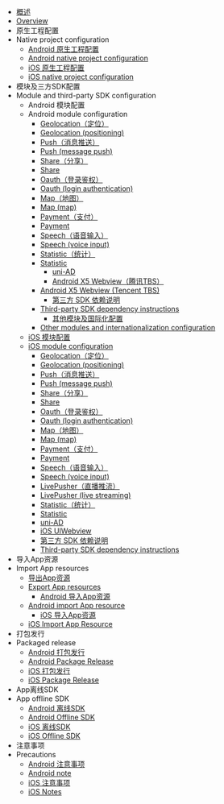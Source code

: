 * [概述](README.md)
* [Overview](README.md)
* 原生工程配置
* Native project configuration
  * [Android 原生工程配置](usesdk/android.md)
  * [Android native project configuration](usesdk/android.md)
  * [iOS 原生工程配置](usesdk/ios.md)
  * [iOS native project configuration](usesdk/ios.md)
* 模块及三方SDK配置
* Module and third-party SDK configuration
  * Android 模块配置
  * Android module configuration
	  * [Geolocation（定位）](usemodule/androidModuleConfig/geolocation.md)
    * [Geolocation (positioning)](usemodule/androidModuleConfig/geolocation.md)
    * [Push（消息推送）](usemodule/androidModuleConfig/push.md)
    * [Push (message push)](usemodule/androidModuleConfig/push.md)
    * [Share（分享）](usemodule/androidModuleConfig/share.md)
    * [Share](usemodule/androidModuleConfig/share.md)
    * [Oauth（登录鉴权）](usemodule/androidModuleConfig/oauth.md)
    * [Oauth (login authentication)](usemodule/androidModuleConfig/oauth.md)
    * [Map（地图）](usemodule/androidModuleConfig/map.md)
    * [Map (map)](usemodule/androidModuleConfig/map.md)
    * [Payment（支付）](usemodule/androidModuleConfig/pay.md)
    * [Payment](usemodule/androidModuleConfig/pay.md)
    * [Speech（语音输入）](usemodule/androidModuleConfig/speech.md)
    * [Speech (voice input)](usemodule/androidModuleConfig/speech.md)
    * [Statistic（统计）](usemodule/androidModuleConfig/statistic.md)
    * [Statistic](usemodule/androidModuleConfig/statistic.md)
	  * [uni-AD](usemodule/androidModuleConfig/uniad.md)
	  * [Android X5 Webview（腾讯TBS）](usemodule/androidModuleConfig/x5.md)
    * [Android X5 Webview (Tencent TBS)](usemodule/androidModuleConfig/x5.md)
	  * [第三方 SDK 依赖说明](usemodule/androidModuleConfig/android_Library.md)
    * [Third-party SDK dependency instructions](usemodule/androidModuleConfig/android_Library.md)
	  * [其他模块及国际化配置](usemodule/androidModuleConfig/others.md)       
    * [Other modules and internationalization configuration](usemodule/androidModuleConfig/others.md)
  * [iOS 模块配置](usemodule/iOSModuleConfig/common.md)
  * [iOS module configuration](usemodule/iOSModuleConfig/common.md)
    * [Geolocation（定位）](usemodule/iOSModuleConfig/geolocation.md)
    * [Geolocation (positioning)](usemodule/iOSModuleConfig/geolocation.md)
    * [Push（消息推送）](usemodule/iOSModuleConfig/push.md)
    * [Push (message push)](usemodule/iOSModuleConfig/push.md)
    * [Share（分享）](usemodule/iOSModuleConfig/share.md)
    * [Share](usemodule/iOSModuleConfig/share.md)
    * [Oauth（登录鉴权）](usemodule/iOSModuleConfig/oauth.md)
    * [Oauth (login authentication)](usemodule/iOSModuleConfig/oauth.md)
    * [Map（地图）](usemodule/iOSModuleConfig/map.md)
    * [Map (map)](usemodule/iOSModuleConfig/map.md)
    * [Payment（支付）](usemodule/iOSModuleConfig/pay.md)
    * [Payment](usemodule/iOSModuleConfig/pay.md)
    * [Speech（语音输入）](usemodule/iOSModuleConfig/speech.md)
    * [Speech (voice input)](usemodule/iOSModuleConfig/speech.md)
    * [LivePusher（直播推流）](usemodule/iOSModuleConfig/livepusher.md)
    * [LivePusher (live streaming)](usemodule/iOSModuleConfig/livepusher.md)
    * [Statistic（统计）](usemodule/iOSModuleConfig/statistic.md)
    * [Statistic](usemodule/iOSModuleConfig/statistic.md)
    * [uni-AD](usemodule/iOSModuleConfig/uniad.md)
    * [iOS UIWebview](usemodule/iOSModuleConfig/uiwebview.md)
    * [第三方 SDK 依赖说明](usemodule/iOSModuleConfig/dependentLibrary.md)
    * [Third-party SDK dependency instructions](usemodule/iOSModuleConfig/dependentLibrary.md)
* 导入App资源
* Import App resources
	* [导出App资源](importfeproject/export.md)
  * [Export App resources](importfeproject/export.md)
	* [Android 导入App资源](importfeproject/android.md)
  * [Android import App resource](importfeproject/android.md)
	* [iOS 导入App资源](importfeproject/ios.md)
  * [iOS Import App Resource](importfeproject/ios.md)
* 打包发行
* Packaged release
  * [Android 打包发行](package/android.md)
  * [Android Package Release](package/android.md)
  * [iOS 打包发行](package/ios.md)
  * [iOS Package Release](package/ios.md)
* App离线SDK
* App offline SDK
  * [Android 离线SDK](download/android.md)
  * [Android Offline SDK](download/android.md)
  * [iOS 离线SDK](download/ios.md)
  * [iOS Offline SDK](download/ios.md)
* 注意事项
* Precautions
  * [Android 注意事项](FAQ/android.md)
  * [Android note](FAQ/android.md)
  * [iOS 注意事项](FAQ/ios.md)
  * [iOS Notes](FAQ/ios.md)
